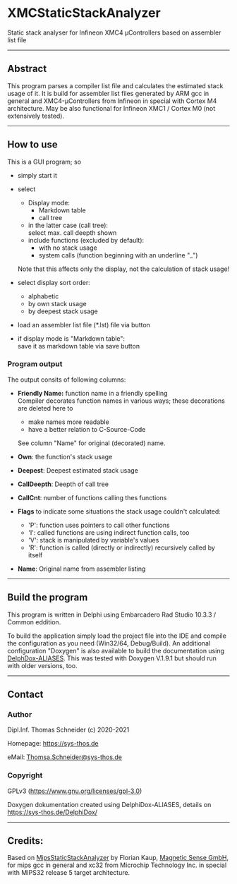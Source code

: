 ﻿XMCStaticStackAnalyzer
======================
Static stack analyser for Infineon XMC4 µControllers based on assembler list file


--------------------------------------------------------------------------------
Abstract
--------
This program parses a compiler list file and calculates the estimated stack usage of it.
It is build for assembler list files generated by ARM gcc in general and
XMC4-µControllers from Infineon in special with Cortex M4 architecture.
May be also functional for Infineon XMC1 / Cortex M0 (not extensively tested).


--------------------------------------------------------------------------------
How to use
----------
This is a GUI program; so
- simply start it
- select
  - Display mode:
    - Markdown table
    - call tree
  - in the latter case (call tree):<br>
    select max. call deepth shown
  - include functions (excluded by default):
    - with no stack usage
    - system calls (function beginning with an underline "_")

  Note that this affects only the display, not the calculation of stack usage!
- select display sort order:
  - alphabetic
  - by own stack usage
  - by deepest stack usage
- load an assembler list file (*.lst) file via button
- if display mode is "Markdown table":<br>
  save it as markdown table via save button

### Program output
The output consits of following columns:
- **Friendly Name:** function name in a friendly spelling<br>
  Compiler decorates function names in various ways; these decorations are
  deleted here to
  - make names more readable
  - have a better relation to C-Source-Code

  See column "Name" for original (decorated) name.
- **Own**: the function's stack usage
- **Deepest**: Deepest estimated stack usage
- **CallDeepth**: Deepth of call tree
- **CallCnt**: number of functions calling thes functions
- **Flags** to indicate some situations the stack usage couldn't calculated:
  - 'P': function uses pointers to call other functions
  - 'I': called functions are using indirect function calls, too
  - 'V': stack is manipulated by variable's values
  - 'R': function is called (directly or indirectly) recursively called by itself
- **Name**: Original name from assembler listing


--------------------------------------------------------------------------------
Build the program
-----------------
This program is written in Delphi using Embarcadero Rad Studio 10.3.3 / Common eddition.

To build the application simply load the project file into the IDE and compile
the configuration as you need (Win32/64, Debug/Build). An additional configuration
"Doxygen" is also available to build the documentation using [DelphDox-ALIASES](https://sys-thos.de/DelphiDox/).
This was tested with Doxygen V.1.9.1 but should run with older versions, too.


--------------------------------------------------------------------------------
Contact
-------

### Author
Dipl.Inf. Thomas Schneider (c) 2020-2021

Homepage: https://sys-thos.de

eMail:    Thomsa.Schneider@sys-thos.de

### Copyright
GPLv3 (https://www.gnu.org/licenses/gpl-3.0)

Doxygen dokumentation created using DelphiDox-ALIASES, details on<br>
https://sys-thos.de/DelphiDox/


--------------------------------------------------------------------------------
Credits:
--------
Based on [MipsStaticStackAnalyzer](https://github.com/SentinelSw/MipsStaticStackAnalyzer)
by Florian Kaup, [Magnetic Sense GmbH](https://magnetic-sense.com/),
for mips gcc in general and xc32 from Microchip Technology Inc. in
special with MIPS32 release 5 target architecture.


